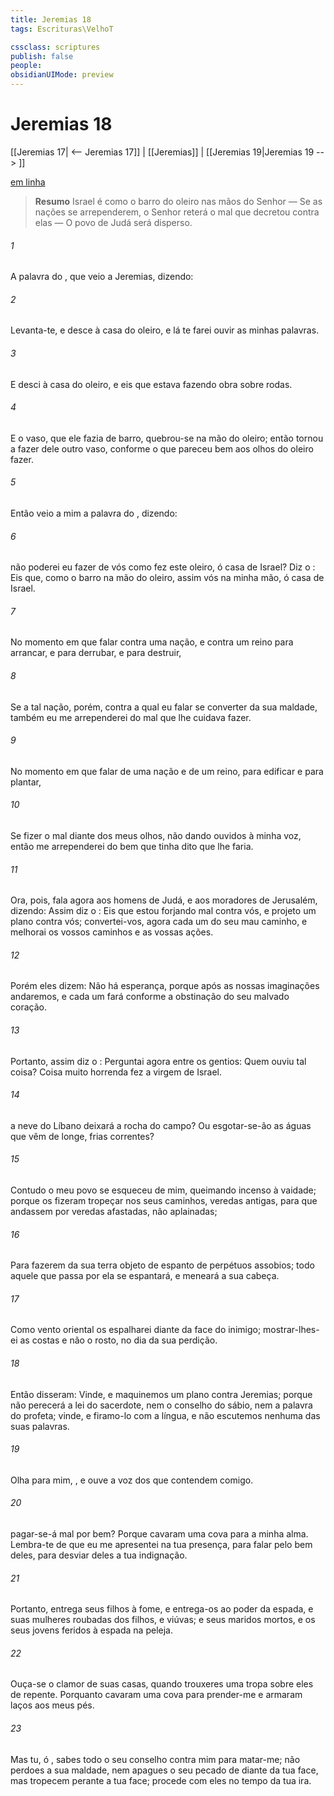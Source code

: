 ```yaml
---
title: Jeremias 18
tags: Escrituras\VelhoT

cssclass: scriptures
publish: false
people:
obsidianUIMode: preview
---
```


# Jeremias 18
[[Jeremias 17| <-- Jeremias 17]] | [[Jeremias]] | [[Jeremias 19|Jeremias 19 --> ]]

[em linha](https://churchofjesuschrist.org/study/scriptures/ot/jer/18?lang=por)

> __Resumo__
Israel é como o barro do oleiro nas mãos do Senhor — Se as nações se arrependerem, o Senhor reterá o mal que decretou contra elas — O povo de Judá será disperso.

###### 1 
A palavra do , que veio a Jeremias, dizendo:

###### 2 
Levanta-te, e desce à casa do oleiro, e lá te farei ouvir as minhas palavras.

###### 3 
E desci à casa do oleiro, e eis que estava fazendo  obra sobre  rodas.

###### 4 
E o vaso, que ele fazia de barro, quebrou-se na mão do oleiro; então tornou a fazer dele outro vaso, conforme o que pareceu bem aos olhos do oleiro fazer.

###### 5 
Então veio a mim a palavra do , dizendo:

###### 6 
 não poderei eu fazer de vós como fez este oleiro, ó casa de Israel? Diz o : Eis que, como o barro na mão do oleiro, assim  vós na minha mão, ó casa de Israel.

###### 7 
No momento em que falar contra uma nação, e contra um reino para arrancar, e para derrubar, e para destruir,

###### 8 
Se a tal nação, porém, contra a qual eu falar se converter da sua maldade, também eu me arrependerei do mal que lhe cuidava fazer.

###### 9 
No momento em que falar de uma nação e de um reino, para edificar e para plantar,

###### 10 
Se fizer o mal diante dos meus olhos, não dando ouvidos à minha voz, então me arrependerei do bem que tinha dito que lhe faria.

###### 11 
Ora, pois, fala agora aos homens de Judá, e aos moradores de Jerusalém, dizendo: Assim diz o : Eis que estou forjando mal contra vós, e projeto um plano contra vós; convertei-vos,  agora cada um do seu mau caminho, e melhorai os vossos caminhos e as vossas ações.

###### 12 
Porém eles dizem: Não há esperança, porque após as nossas imaginações andaremos, e cada um fará conforme a obstinação do seu malvado coração.

###### 13 
Portanto, assim diz o : Perguntai agora entre os gentios: Quem ouviu tal coisa? Coisa muito horrenda fez a virgem de Israel.

###### 14 
 a neve do Líbano deixará a rocha do campo? Ou esgotar-se-ão as águas que vêm de longe, frias  correntes?

###### 15 
Contudo o meu povo se esqueceu de mim, queimando incenso à vaidade; porque os fizeram tropeçar nos seus caminhos,  veredas antigas, para que andassem por veredas afastadas, não aplainadas;

###### 16 
Para fazerem da sua terra objeto de espanto  de perpétuos assobios; todo aquele que passa por ela se espantará, e meneará a sua cabeça.

###### 17 
Como  vento oriental os espalharei diante da face do inimigo; mostrar-lhes-ei as costas e não o rosto, no dia da sua perdição.

###### 18 
Então disseram: Vinde, e maquinemos um plano contra Jeremias; porque não perecerá a lei do sacerdote, nem o conselho do sábio, nem a palavra do profeta; vinde, e firamo-lo com a língua, e não escutemos nenhuma das suas palavras.

###### 19 
Olha para mim, , e ouve a voz dos que contendem comigo.

###### 20 
 pagar-se-á mal por bem? Porque cavaram uma cova para a minha alma. Lembra-te de que eu me apresentei na tua presença, para falar pelo bem deles, para desviar deles a tua indignação.

###### 21 
Portanto, entrega seus filhos à fome, e entrega-os ao poder da espada, e  suas mulheres roubadas dos filhos, e  viúvas; e seus maridos  mortos, e os seus jovens  feridos à espada na peleja.

###### 22 
Ouça-se o clamor de suas casas, quando trouxeres uma tropa sobre eles de repente. Porquanto cavaram uma cova para prender-me e armaram laços aos meus pés.

###### 23 
Mas tu, ó , sabes todo o seu conselho contra mim para matar-me; não perdoes a sua maldade, nem apagues o seu pecado de diante da tua face, mas tropecem perante a tua face;  procede com eles no tempo da tua ira.

